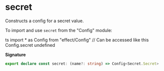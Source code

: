 # secret

Constructs a config for a secret value.

To import and use `secret` from the "Config" module:

ts
import \* as Config from "effect/Config"
// Can be accessed like this
Config.secret
undefined

**Signature**

```ts
export declare const secret: (name?: string) => Config<Secret.Secret>
```
